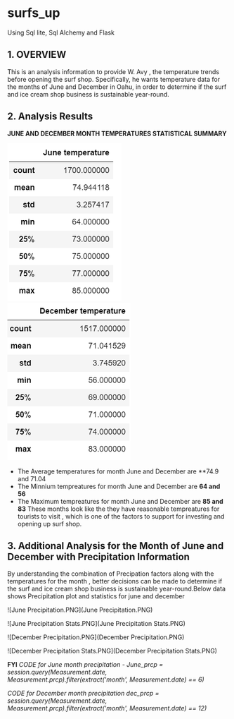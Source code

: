 # surfs_up
Using Sql lite, Sql Alchemy and Flask 
## 1. OVERVIEW
This is an analysis information to provide W. Avy , the temperature trends before opening the surf shop. Specifically, he wants temperature data for the months of June and December in Oahu, in order to determine if the surf and ice cream shop business is sustainable year-round.
## 2. Analysis Results
**JUNE  AND DECEMBER MONTH TEMPERATURES STATISTICAL SUMMARY**

![june.PNG](june.PNG)       ![december.PNG](december.PNG)


- The Average temperatures for month June and December are **74.9 and 71.04
- The Minnium tempreatures for month June and December are **64 and 56**
- The Maximum tempreatures for month June and December are **85 and 83**
These months look like the they have reasonable tempreatures  for tourists to visit , which is one of the factors to support for investing and opening  up surf shop.

## 3. Additional Analysis for the Month of June and December with Precipitation Information

By understanding  the combination of  Precipation factors along with the  temperatures for the month , better decisions can be made to 
determine if the surf and ice cream shop business is sustainable year-round.Below data shows Precipitation  plot and statistics for june and december

![June Precipitation.PNG](June Precipitation.PNG)    

![June Precipitation Stats.PNG](June Precipitation Stats.PNG)





![December Precipitation.PNG](December Precipitation.PNG)            

![December Precipitation Stats.PNG](December Precipitation Stats.PNG)


**FYI** 
*CODE  for June month precipitation - 
June_prcp = session.query(Measurement.date, Measurement.prcp).filter(extract('month', Measurement.date) == 6)*

*CODE  for December month precipitation
dec_prcp = session.query(Measurement.date, Measurement.prcp).filter(extract('month', Measurement.date) == 12)*

